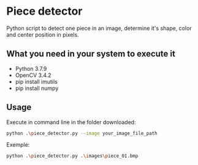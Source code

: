 # Piece detector

Python script to detect one piece in an image, determine it's shape, color and center position in pixels.

## What you need in your system to execute it

- Python 3.7.9
- OpenCV 3.4.2
- pip install imutils
- pip install numpy

## Usage

Execute in command line in the folder downloaded:

```bash
python .\piece_detector.py --image your_image_file_path
```

Exemple:

```bash
python .\piece_detector.py .\images\piece_01.bmp
```

